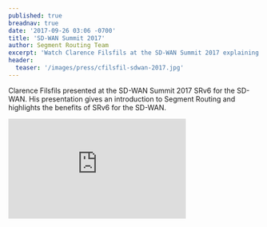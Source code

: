 ```yaml
---
published: true
breadnav: true
date: '2017-09-26 03:06 -0700'
title: 'SD-WAN Summit 2017'
author: Segment Routing Team
excerpt: 'Watch Clarence Filsfils at the SD-WAN Summit 2017 explaining the benefits of SRv6 for the SD-WAN!'
header:
  teaser: '/images/press/cfilsfil-sdwan-2017.jpg'
---    
```

Clarence Filsfils presented at the SD-WAN Summit 2017 SRv6 for the SD-WAN. His presentation gives an introduction to Segment Routing and highlights the benefits of SRv6 for the SD-WAN. 
       
<iframe width="355" height="200" src="https://www.youtube.com/embed/A_PcVVMeaX8" frameborder="0" allowfullscreen></iframe>

